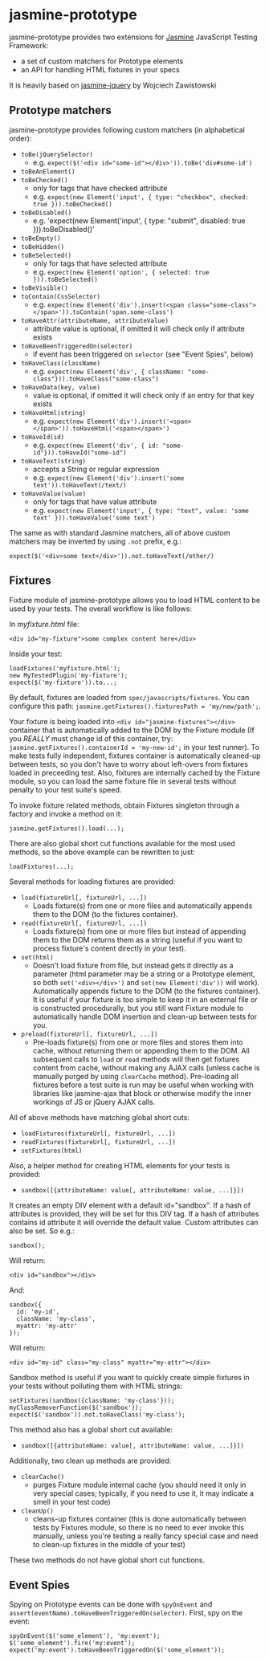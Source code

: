 # jasmine-prototype

jasmine-prototype provides two extensions for [Jasmine](http://pivotal.github.com/jasmine/) JavaScript Testing Framework:
  
- a set of custom matchers for Prototype elements
- an API for handling HTML fixtures in your specs

It is heavily based on [jasmine-jquery](http://github.com/velesin/jasmine-jquery) by Wojciech Zawistowski

## Prototype matchers

jasmine-prototype provides following custom matchers (in alphabetical order):

- `toBe(jQuerySelector)`
  - e.g. `expect($('<div id="some-id"></div>')).toBe('div#some-id')`
- `toBeAnElement()`
- `toBeChecked()`
  - only for tags that have checked attribute
  - e.g. `expect(new Element('input', { type: "checkbox", checked: true })).toBeChecked()` 
- `toBeDisabled()`
  - e.g. 'expect(new Element('input', { type: "submit", disabled: true })).toBeDisabled()'
- `toBeEmpty()`  
- `toBeHidden()`
- `toBeSelected()`
  - only for tags that have selected attribute
  - e.g. `expect(new Element('option', { selected: true })).toBeSelected()`
- `toBeVisible()`
- `toContain(CssSelector)`
  - e.g. `expect(new Element('div').insert(<span class="some-class"></span>')).toContain('span.some-class')`
- `toHaveAttr(attributeName, attributeValue)`
  - attribute value is optional, if omitted it will check only if attribute exists
- `toHaveBeenTriggeredOn(selector)`
  - if event has been triggered on `selector` (see "Event Spies", below)
- `toHaveClass(className)`
  - e.g. `expect(new Element('div', { className: "some-class"})).toHaveClass("some-class")`  
- `toHaveData(key, value)`
  - value is optional, if omitted it will check only if an entry for that key exists
- `toHaveHtml(string)`
  - e.g. `expect(new Element('div').insert('<span></span>')).toHaveHtml('<span></span>')`
- `toHaveId(id)`
  - e.g. `expect(new Element('div', { id: "some-id"})).toHaveId("some-id")`
- `toHaveText(string)`
  - accepts a String or regular expression
  - e.g. `expect(new Element('div').insert('some text')).toHaveText(/text/)`
- `toHaveValue(value)`
  - only for tags that have value attribute
  - e.g. `expect(new Element('input', { type: "text", value: 'some text' })).toHaveValue('some text')`

The same as with standard Jasmine matchers, all of above custom matchers may be inverted by using `.not` prefix, e.g.:

    expect($('<div>some text</div>')).not.toHaveText(/other/)

## Fixtures

Fixture module of jasmine-prototype allows you to load HTML content to be used by your tests. The overall workflow is like follows:

In _myfixture.html_ file:

    <div id="my-fixture">some complex content here</div>

Inside your test:

    loadFixtures('myfixture.html');
    new MyTestedPlugin('my-fixture');
    expect($('my-fixture')).to...;

By default, fixtures are loaded from `spec/javascripts/fixtures`. You can configure this path: `jasmine.getFixtures().fixturesPath = 'my/new/path';`.

Your fixture is being loaded into `<div id="jasmine-fixtures"></div>` container that is automatically added to the DOM by the Fixture module (If you _REALLY_ must change id of this container, try: `jasmine.getFixtures().containerId = 'my-new-id';` in your test runner). To make tests fully independent, fixtures container is automatically cleaned-up between tests, so you don't have to worry about left-overs from fixtures loaded in preceeding test. Also, fixtures are internally cached by the Fixture module, so you can load the same fixture file in several tests without penalty to your test suite's speed.

To invoke fixture related methods, obtain Fixtures singleton through a factory and invoke a method on it:

    jasmine.getFixtures().load(...);

There are also global short cut functions available for the most used methods, so the above example can be rewritten to just:

    loadFixtures(...);

Several methods for loading fixtures are provided:

- `load(fixtureUrl[, fixtureUrl, ...])`
  - Loads fixture(s) from one or more files and automatically appends them to the DOM (to the fixtures container).
- `read(fixtureUrl[, fixtureUrl, ...])`
  - Loads fixture(s) from one or more files but instead of appending them to the DOM returns them as a string (useful if you want to process fixture's content directly in your test).
- `set(html)`
  - Doesn't load fixture from file, but instead gets it directly as a parameter (html parameter may be a string or a Prototype element, so both `set('<div></div>')` and `set(new Element('div'))` will work). Automatically appends fixture to the DOM (to the fixtures container). It is useful if your fixture is too simple to keep it in an external file or is constructed procedurally, but you still want Fixture module to automatically handle DOM insertion and clean-up between tests for you.
- `preload(fixtureUrl[, fixtureUrl, ...])`
  - Pre-loads fixture(s) from one or more files and stores them into cache, without returning them or appending them to the DOM. All subsequent calls to `load` or `read` methods will then get fixtures content from cache, without making any AJAX calls (unless cache is manually purged by using `clearCache` method). Pre-loading all fixtures before a test suite is run may be useful when working with libraries like jasmine-ajax that block or otherwise modify the inner workings of JS or jQuery AJAX calls.

All of above methods have matching global short cuts:

- `loadFixtures(fixtureUrl[, fixtureUrl, ...])`
- `readFixtures(fixtureUrl[, fixtureUrl, ...])`
- `setFixtures(html)`

Also, a helper method for creating HTML elements for your tests is provided:

- `sandbox([{attributeName: value[, attributeName: value, ...]}])`

It creates an empty DIV element with a default id="sandbox". If a hash of attributes is provided, they will be set for this DIV tag. If a hash of attributes contains id attribute it will override the default value. Custom attributes can also be set. So e.g.:

    sandbox();

Will return:

    <div id="sandbox"></div>    

And:

    sandbox({
      id: 'my-id',
      className: 'my-class',
      myattr: 'my-attr'
    });

Will return:

    <div id="my-id" class="my-class" myattr="my-attr"></div>

Sandbox method is useful if you want to quickly create simple fixtures in your tests without polluting them with HTML strings:

    setFixtures(sandbox({className: 'my-class'}));
    myClassRemoverFunction($('sandbox'));
    expect($('sandbox')).not.toHaveClass('my-class');

This method also has a global short cut available:

- `sandbox([{attributeName: value[, attributeName: value, ...]}])`

Additionally, two clean up methods are provided:

- `clearCache()`
  - purges Fixture module internal cache (you should need it only in very special cases; typically, if you need to use it, it may indicate a smell in your test code)
- `cleanUp()`
  - cleans-up fixtures container (this is done automatically between tests by Fixtures module, so there is no need to ever invoke this manually, unless you're testing a really fancy special case and need to clean-up fixtures in the middle of your test)

These two methods do not have global short cut functions.

## Event Spies

Spying on Prototype events can be done with `spyOnEvent` and
`assert(eventName).toHaveBeenTriggeredOn(selector)`. First, spy on the event:

    spyOnEvent($('some_element'), 'my:event');
    $('some_element').fire('my:event');
    expect('my:event').toHaveBeenTriggeredOn($('some_element'));
